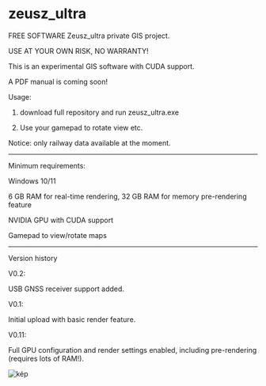 # zeusz_ultra
FREE SOFTWARE
Zeusz_ultra private GIS project.

USE AT YOUR OWN RISK, NO WARRANTY!

This is an experimental GIS software with CUDA support.

A PDF manual is coming soon!

Usage:
1. download full repository and run zeusz_ultra.exe

2. Use your gamepad to rotate view etc.
 
Notice: only railway data available at the moment.

--------------------------------

Minimum requirements:

Windows 10/11

6 GB RAM for real-time rendering, 32 GB RAM for memory pre-rendering feature

NVIDIA GPU with CUDA support

Gamepad to view/rotate maps

-----------------------------
Version history

V0.2:

USB GNSS receiver support added.

V0.1:

Initial upload with basic render feature.

V0.11:

Full GPU configuration and render settings enabled, including pre-rendering (requires lots of RAM!).

![kép](https://user-images.githubusercontent.com/116118578/198412287-3e29ad30-eac5-4fd9-a8a8-6b89214b26b0.png)

